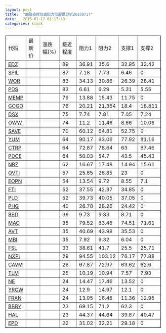 ```yaml
---
layout: post
title:  "触碰支撑位或阻力位股票分析20150717"
date:   2015-07-17 01:17:43
categories: stock
---
```

<script type="text/javascript">
var stockList = []
stockList.push('gb_edz');
stockList.push('gb_spil');
stockList.push('gb_wor');
stockList.push('gb_pds');
stockList.push('gb_memp');
stockList.push('gb_gogo');
stockList.push('gb_dsx');
stockList.push('gb_oww');
stockList.push('gb_save');
stockList.push('gb_yum');
stockList.push('gb_ctrp');
stockList.push('gb_pdce');
stockList.push('gb_nrz');
stockList.push('gb_ovti');
stockList.push('gb_eopn');
stockList.push('gb_fti');
stockList.push('gb_pld');
stockList.push('gb_phg');
stockList.push('gb_bbd');
stockList.push('gb_mac');
stockList.push('gb_avt');
stockList.push('gb_mbi');
stockList.push('gb_fsl');
stockList.push('gb_nxpi');
stockList.push('gb_cavm');
stockList.push('gb_tlm');
stockList.push('gb_ne');
stockList.push('gb_yrcw');
stockList.push('gb_fran');
stockList.push('gb_bbby');
stockList.push('gb_hal');
stockList.push('gb_epd');
</script>
<table border="1">
 <tr>
 <td>代码</td>
 <td>最新价</td>
 <td>涨跌幅(%)</td>
 <td>接近程度</td>
 <td>阻力1</td>
 <td>阻力2</td>
 <td>支撑1</td>
 <td>支撑2</td>
</tr>
  <tr id="edz" class="green">
  <td><a href="http://stock.finance.sina.com.cn/usstock/quotes/EDZ.html" target="_blank">EDZ</a></td><td></td><td></td><td>89</td><td>36.91</td><td>35.6</td><td>32.95</td><td>33.42</td></tr>
  <tr id="spil" class="red">
  <td><a href="http://stock.finance.sina.com.cn/usstock/quotes/SPIL.html" target="_blank">SPIL</a></td><td></td><td></td><td>87</td><td>7.18</td><td>7.73</td><td>6.46</td><td>0</td></tr>
  <tr id="wor" class="green">
  <td><a href="http://stock.finance.sina.com.cn/usstock/quotes/WOR.html" target="_blank">WOR</a></td><td></td><td></td><td>83</td><td>34.13</td><td>30.86</td><td>26.39</td><td>28.41</td></tr>
  <tr id="pds" class="green">
  <td><a href="http://stock.finance.sina.com.cn/usstock/quotes/PDS.html" target="_blank">PDS</a></td><td></td><td></td><td>83</td><td>6.61</td><td>6.29</td><td>5.31</td><td>5.55</td></tr>
  <tr id="memp" class="red">
  <td><a href="http://stock.finance.sina.com.cn/usstock/quotes/MEMP.html" target="_blank">MEMP</a></td><td></td><td></td><td>79</td><td>13.88</td><td>15.43</td><td>11.75</td><td>0</td></tr>
  <tr id="gogo" class="red">
  <td><a href="http://stock.finance.sina.com.cn/usstock/quotes/GOGO.html" target="_blank">GOGO</a></td><td></td><td></td><td>76</td><td>20.21</td><td>21.364</td><td>18.4</td><td>18.811</td></tr>
  <tr id="dsx" class="red">
  <td><a href="http://stock.finance.sina.com.cn/usstock/quotes/DSX.html" target="_blank">DSX</a></td><td></td><td></td><td>75</td><td>7.74</td><td>7.81</td><td>7.05</td><td>7.24</td></tr>
  <tr id="oww" class="green">
  <td><a href="http://stock.finance.sina.com.cn/usstock/quotes/OWW.html" target="_blank">OWW</a></td><td></td><td></td><td>74</td><td>11.2</td><td>11.46</td><td>8.66</td><td>10.06</td></tr>
  <tr id="save" class="red">
  <td><a href="http://stock.finance.sina.com.cn/usstock/quotes/SAVE.html" target="_blank">SAVE</a></td><td></td><td></td><td>70</td><td>60.12</td><td>64.81</td><td>52.75</td><td>0</td></tr>
  <tr id="yum" class="red">
  <td><a href="http://stock.finance.sina.com.cn/usstock/quotes/YUM.html" target="_blank">YUM</a></td><td></td><td></td><td>64</td><td>90.17</td><td>93.06</td><td>77.92</td><td>81.16</td></tr>
  <tr id="ctrp" class="red">
  <td><a href="http://stock.finance.sina.com.cn/usstock/quotes/CTRP.html" target="_blank">CTRP</a></td><td></td><td></td><td>64</td><td>72.87</td><td>78.64</td><td>63</td><td>67.46</td></tr>
  <tr id="pdce" class="red">
  <td><a href="http://stock.finance.sina.com.cn/usstock/quotes/PDCE.html" target="_blank">PDCE</a></td><td></td><td></td><td>64</td><td>50.03</td><td>54.7</td><td>43.5</td><td>45.43</td></tr>
  <tr id="nrz" class="green">
  <td><a href="http://stock.finance.sina.com.cn/usstock/quotes/NRZ.html" target="_blank">NRZ</a></td><td></td><td></td><td>62</td><td>16.67</td><td>17.48</td><td>14.94</td><td>15.61</td></tr>
  <tr id="ovti" class="red">
  <td><a href="http://stock.finance.sina.com.cn/usstock/quotes/OVTI.html" target="_blank">OVTI</a></td><td></td><td></td><td>57</td><td>25.65</td><td>26.85</td><td>23</td><td>0</td></tr>
  <tr id="eopn" class="green">
  <td><a href="http://stock.finance.sina.com.cn/usstock/quotes/EOPN.html" target="_blank">EOPN</a></td><td></td><td></td><td>54</td><td>13.54</td><td>9.72</td><td>8.55</td><td>7.1</td></tr>
  <tr id="fti" class="red">
  <td><a href="http://stock.finance.sina.com.cn/usstock/quotes/FTI.html" target="_blank">FTI</a></td><td></td><td></td><td>52</td><td>37.55</td><td>42.37</td><td>34.85</td><td>0</td></tr>
  <tr id="pld" class="red">
  <td><a href="http://stock.finance.sina.com.cn/usstock/quotes/PLD.html" target="_blank">PLD</a></td><td></td><td></td><td>52</td><td>39.73</td><td>40.05</td><td>37.05</td><td>0</td></tr>
  <tr id="phg" class="red">
  <td><a href="http://stock.finance.sina.com.cn/usstock/quotes/PHG.html" target="_blank">PHG</a></td><td></td><td></td><td>40</td><td>26.78</td><td>28.26</td><td>24.42</td><td>0</td></tr>
  <tr id="bbd" class="red">
  <td><a href="http://stock.finance.sina.com.cn/usstock/quotes/BBD.html" target="_blank">BBD</a></td><td></td><td></td><td>36</td><td>9.73</td><td>9.33</td><td>8.71</td><td>0</td></tr>
  <tr id="mac" class="red">
  <td><a href="http://stock.finance.sina.com.cn/usstock/quotes/MAC.html" target="_blank">MAC</a></td><td></td><td></td><td>35</td><td>79.52</td><td>83.48</td><td>74.51</td><td>71.61</td></tr>
  <tr id="avt" class="red">
  <td><a href="http://stock.finance.sina.com.cn/usstock/quotes/AVT.html" target="_blank">AVT</a></td><td></td><td></td><td>35</td><td>40.69</td><td>43.99</td><td>35.53</td><td>0</td></tr>
  <tr id="mbi" class="green">
  <td><a href="http://stock.finance.sina.com.cn/usstock/quotes/MBI.html" target="_blank">MBI</a></td><td></td><td></td><td>35</td><td>7.92</td><td>9.32</td><td>6.04</td><td>0</td></tr>
  <tr id="fsl" class="red">
  <td><a href="http://stock.finance.sina.com.cn/usstock/quotes/FSL.html" target="_blank">FSL</a></td><td></td><td></td><td>33</td><td>38.61</td><td>41.7</td><td>25.5</td><td>25.71</td></tr>
  <tr id="nxpi" class="red">
  <td><a href="http://stock.finance.sina.com.cn/usstock/quotes/NXPI.html" target="_blank">NXPI</a></td><td></td><td></td><td>29</td><td>94.55</td><td>103.12</td><td>76.17</td><td>77.88</td></tr>
  <tr id="cavm" class="green">
  <td><a href="http://stock.finance.sina.com.cn/usstock/quotes/CAVM.html" target="_blank">CAVM</a></td><td></td><td></td><td>26</td><td>67.87</td><td>72.97</td><td>63.62</td><td>62.6</td></tr>
  <tr id="tlm" class="green">
  <td><a href="http://stock.finance.sina.com.cn/usstock/quotes/TLM.html" target="_blank">TLM</a></td><td></td><td></td><td>25</td><td>10.19</td><td>10.94</td><td>7.57</td><td>7.93</td></tr>
  <tr id="ne" class="red">
  <td><a href="http://stock.finance.sina.com.cn/usstock/quotes/NE.html" target="_blank">NE</a></td><td></td><td></td><td>24</td><td>14.47</td><td>17.46</td><td>13.52</td><td>0</td></tr>
  <tr id="yrcw" class="red">
  <td><a href="http://stock.finance.sina.com.cn/usstock/quotes/YRCW.html" target="_blank">YRCW</a></td><td></td><td></td><td>24</td><td>12.9</td><td>14.97</td><td>12.1</td><td>0</td></tr>
  <tr id="fran" class="green">
  <td><a href="http://stock.finance.sina.com.cn/usstock/quotes/FRAN.html" target="_blank">FRAN</a></td><td></td><td></td><td>24</td><td>13.95</td><td>16.48</td><td>11.36</td><td>12.98</td></tr>
  <tr id="bbby" class="green">
  <td><a href="http://stock.finance.sina.com.cn/usstock/quotes/BBBY.html" target="_blank">BBBY</a></td><td></td><td></td><td>23</td><td>69.15</td><td>71.2</td><td>62.3</td><td>0</td></tr>
  <tr id="hal" class="green">
  <td><a href="http://stock.finance.sina.com.cn/usstock/quotes/HAL.html" target="_blank">HAL</a></td><td></td><td></td><td>23</td><td>44.37</td><td>44.64</td><td>39.87</td><td>40.47</td></tr>
  <tr id="epd" class="green">
  <td><a href="http://stock.finance.sina.com.cn/usstock/quotes/EPD.html" target="_blank">EPD</a></td><td></td><td></td><td>22</td><td>31.02</td><td>32.21</td><td>29.18</td><td>0</td></tr>
</table>
